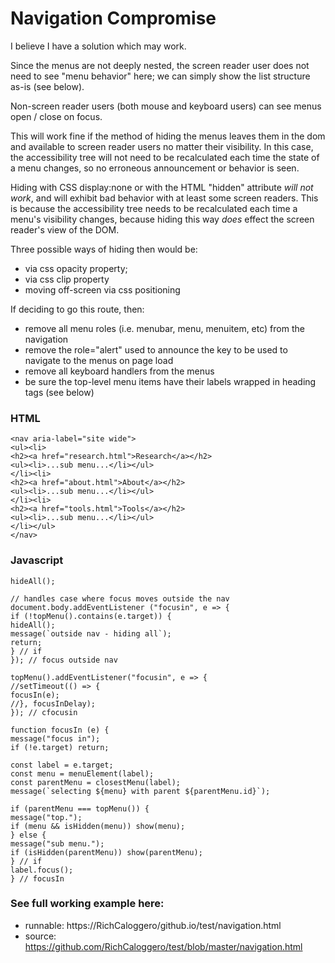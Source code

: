 # Navigation Compromise

I believe I have a solution which may work.

Since the menus are not deeply nested, the screen reader user does not need to see "menu behavior" here; we can simply show the list structure as-is (see below).

Non-screen reader users (both mouse and keyboard users) can see menus open / close on focus.

This will work fine if the method of hiding the menus leaves them in the dom and available to screen reader users no matter their visibility. In this case, the accessibility tree will not need to be recalculated each time the state of a menu changes, so no erroneous announcement or behavior is seen.

Hiding with CSS display:none or with the HTML "hidden" attribute *will not work*, and will exhibit bad behavior with at least some screen readers.  This is because the accessibility tree needs to be recalculated each time a menu's visibility changes, because hiding this way *does* effect the screen reader's view of the DOM.


Three possible ways of hiding then would be:

- via css opacity property;
- via css clip property
- moving off-screen via css positioning


If deciding to go this route, then:

- remove all menu roles (i.e. menubar, menu, menuitem, etc) from the navigation
- remove the role="alert" used to announce the key to be used to navigate to the menus on page load
- remove all keyboard handlers from the menus
- be sure the top-level menu items have their labels wrapped in heading tags (see below)


### HTML

```
<nav aria-label="site wide">
<ul><li>
<h2><a href="research.html">Research</a></h2>
<ul><li>...sub menu...</li></ul>
</li><li>
<h2><a href="about.html">About</a></h2>
<ul><li>...sub menu...</li></ul>
</li><li>
<h2><a href="tools.html">Tools</a></h2>
<ul><li>...sub menu...</li></ul>
</li></ul>
</nav>
```

### Javascript

```
hideAll();

// handles case where focus moves outside the nav
document.body.addEventListener ("focusin", e => {
if (!topMenu().contains(e.target)) {
hideAll();
message(`outside nav - hiding all`);
return;
} // if
}); // focus outside nav

topMenu().addEventListener("focusin", e => {
//setTimeout(() => {
focusIn(e);
//}, focusInDelay);
}); // cfocusin

function focusIn (e) {
message("focus in");
if (!e.target) return;

const label = e.target;
const menu = menuElement(label);
const parentMenu = closestMenu(label);
message(`selecting ${menu} with parent ${parentMenu.id}`);

if (parentMenu === topMenu()) {
message("top.");
if (menu && isHidden(menu)) show(menu);
} else {
message("sub menu.");
if (isHidden(parentMenu)) show(parentMenu);
} // if
label.focus();
} // focusIn
```

### See full working example here:

- runnable: https://RichCaloggero/github.io/test/navigation.html
- source: https://github.com/RichCaloggero/test/blob/master/navigation.html


